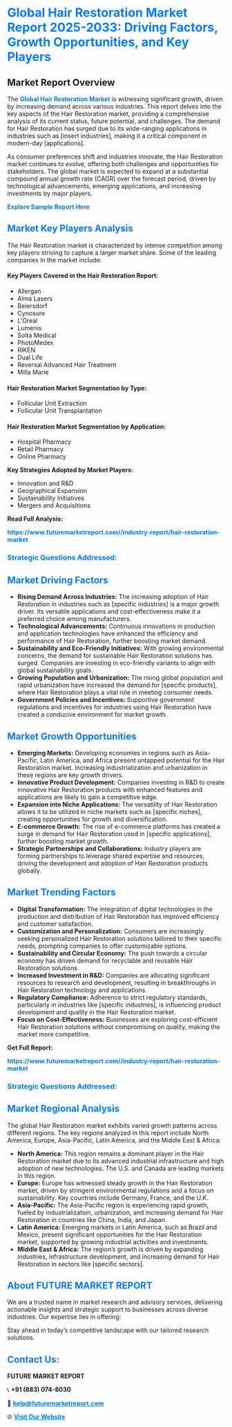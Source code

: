 <h1 style="color: #007BFF;">Global Hair Restoration Market Report 2025-2033: Driving Factors, Growth Opportunities, and Key Players</h1>

<section id="overview">
<h2>Market Report Overview</h2>
<p>The <a href="https://www.futuremarketreport.com//industry-report/hair-restoration-market" style="color: #007BFF; text-decoration: none;"><strong>Global Hair Restoration Market</strong></a> is witnessing significant growth, driven by increasing demand across various industries. This report delves into the key aspects of the Hair Restoration market, providing a comprehensive analysis of its current status, future potential, and challenges. The demand for Hair Restoration has surged due to its wide-ranging applications in industries such as [insert industries], making it a critical component in modern-day [applications].</p>
<p>As consumer preferences shift and industries innovate, the Hair Restoration market continues to evolve, offering both challenges and opportunities for stakeholders. The global market is expected to expand at a substantial compound annual growth rate (CAGR) over the forecast period, driven by technological advancements, emerging applications, and increasing investments by major players.</p>
</section>

<section id="overview">
<p><a href="https://www.futuremarketreport.com//request-sample/reportId=61777" style="color: #007BFF; text-decoration: none;"><strong>Explore Sample Report Here</strong></a></p>
</section>

<section id="key-players">
<h2 style="color: #007BFF;">Market Key Players Analysis</h2>
<p>The Hair Restoration market is characterized by intense competition among key players striving to capture a larger market share. Some of the leading companies in the market include:</p>
<h4>Key Players Covered in the Hair Restoration Report:</h4>
<ul><li>Allergan</li><li>Alma Lasers</li><li>Beiersdorf</li><li>Cynosure</li><li>L&#039;Oreal</li><li>Lumenis</li><li>Solta Medical</li><li>PhotoMedex</li><li>RIKEN</li><li>Dual Life</li><li>Reversal Advanced Hair Treatment</li><li>Milla Marie</li></ul>
<h4>Hair Restoration Market Segmentation by Type:</h4>
<ul><li>Follicular Unit Extraction</li><li>Follicular Unit Transplantation</li></ul>

<h4>Hair Restoration Market Segmentation by Application:</h4>
<ul><li>Hospital Pharmacy</li><li>Retail Pharmacy</li><li>Online Pharmacy</li></ul>
<p><strong>Key Strategies Adopted by Market Players:</strong></p>
<ul>
<li>Innovation and R&D</li>
<li>Geographical Expansion</li>
<li>Sustainability Initiatives</li>
<li>Mergers and Acquisitions</li>
</ul>
</section>

<section>
<p><strong>Read Full Analysis: </strong></p><a href="https://www.futuremarketreport.com//industry-report/hair-restoration-market" style="color: #007BFF; text-decoration: none;"><strong>https://www.futuremarketreport.com//industry-report/hair-restoration-market</strong></a>
<h3 style="color: #007BFF;">Strategic Questions Addressed:</h3>
</section>

<section id="driving-factors">
<h2 style="color: #007BFF;">Market Driving Factors</h2>
<ul>
<li><strong>Rising Demand Across Industries:</strong> The increasing adoption of Hair Restoration in industries such as [specific industries] is a major growth driver. Its versatile applications and cost-effectiveness make it a preferred choice among manufacturers.</li>
<li><strong>Technological Advancements:</strong> Continuous innovations in production and application technologies have enhanced the efficiency and performance of Hair Restoration, further boosting market demand.</li>
<li><strong>Sustainability and Eco-Friendly Initiatives:</strong> With growing environmental concerns, the demand for sustainable Hair Restoration solutions has surged. Companies are investing in eco-friendly variants to align with global sustainability goals.</li>
<li><strong>Growing Population and Urbanization:</strong> The rising global population and rapid urbanization have increased the demand for [specific products], where Hair Restoration plays a vital role in meeting consumer needs.</li>
<li><strong>Government Policies and Incentives:</strong> Supportive government regulations and incentives for industries using Hair Restoration have created a conducive environment for market growth.</li>
</ul>
</section>

<section id="growth-opportunities">
<h2 style="color: #007BFF;">Market Growth Opportunities</h2>
<ul>
<li><strong>Emerging Markets:</strong> Developing economies in regions such as Asia-Pacific, Latin America, and Africa present untapped potential for the Hair Restoration market. Increasing industrialization and urbanization in these regions are key growth drivers.</li>
<li><strong>Innovative Product Development:</strong> Companies investing in R&D to create innovative Hair Restoration products with enhanced features and applications are likely to gain a competitive edge.</li>
<li><strong>Expansion into Niche Applications:</strong> The versatility of Hair Restoration allows it to be utilized in niche markets such as [specific niches], creating opportunities for growth and diversification.</li>
<li><strong>E-commerce Growth:</strong> The rise of e-commerce platforms has created a surge in demand for Hair Restoration used in [specific applications], further boosting market growth.</li>
<li><strong>Strategic Partnerships and Collaborations:</strong> Industry players are forming partnerships to leverage shared expertise and resources, driving the development and adoption of Hair Restoration products globally.</li>
</ul>
</section>

<section id="trending-factors">
<h2 style="color: #007BFF;">Market Trending Factors</h2>
<ul>
<li><strong>Digital Transformation:</strong> The integration of digital technologies in the production and distribution of Hair Restoration has improved efficiency and customer satisfaction.</li>
<li><strong>Customization and Personalization:</strong> Consumers are increasingly seeking personalized Hair Restoration solutions tailored to their specific needs, prompting companies to offer customizable options.</li>
<li><strong>Sustainability and Circular Economy:</strong> The push towards a circular economy has driven demand for recyclable and reusable Hair Restoration solutions.</li>
<li><strong>Increased Investment in R&D:</strong> Companies are allocating significant resources to research and development, resulting in breakthroughs in Hair Restoration technology and applications.</li>
<li><strong>Regulatory Compliance:</strong> Adherence to strict regulatory standards, particularly in industries like [specific industries], is influencing product development and quality in the Hair Restoration market.</li>
<li><strong>Focus on Cost-Effectiveness:</strong> Businesses are exploring cost-efficient Hair Restoration solutions without compromising on quality, making the market more competitive.</li>
</ul>
</section>

<section>
<p><strong>Get Full Report: </strong></p><a href="https://www.futuremarketreport.com//industry-report/hair-restoration-market" style="color: #007BFF; text-decoration: none;"><strong>https://www.futuremarketreport.com//industry-report/hair-restoration-market</strong></a>
<h3 style="color: #007BFF;">Strategic Questions Addressed:</h3>
</section>


<section id="regional-analysis">
<h2 style="color: #007BFF;">Market Regional Analysis</h2>
<p>The global Hair Restoration market exhibits varied growth patterns across different regions. The key regions analyzed in this report include North America, Europe, Asia-Pacific, Latin America, and the Middle East & Africa:</p>
<ul>
<li><strong>North America:</strong> This region remains a dominant player in the Hair Restoration market due to its advanced industrial infrastructure and high adoption of new technologies. The U.S. and Canada are leading markets in this region.</li>
<li><strong>Europe:</strong> Europe has witnessed steady growth in the Hair Restoration market, driven by stringent environmental regulations and a focus on sustainability. Key countries include Germany, France, and the U.K.</li>
<li><strong>Asia-Pacific:</strong> The Asia-Pacific region is experiencing rapid growth, fueled by industrialization, urbanization, and increasing demand for Hair Restoration in countries like China, India, and Japan.</li>
<li><strong>Latin America:</strong> Emerging markets in Latin America, such as Brazil and Mexico, present significant opportunities for the Hair Restoration market, supported by growing industrial activities and investments.</li>
<li><strong>Middle East & Africa:</strong> The region’s growth is driven by expanding industries, infrastructure development, and increasing demand for Hair Restoration in sectors like [specific sectors].</li>
</ul>
</section>

<footer>
<h2 style="color: #007BFF;">About FUTURE MARKET REPORT</h2>
<p>We are a trusted name in market research and advisory services, delivering actionable insights and strategic support to businesses across diverse industries. Our expertise lies in offering:</p>

<p>Stay ahead in today’s competitive landscape with our tailored research solutions.</p>

<h2 style="color: #007BFF;">Contact Us:</h2>
<p><strong>FUTURE MARKET REPORT</strong></p>
<p>📞 <strong>+91 (883) 074-8030</strong></p>
<p>📧 <strong><a href="mailto:help@futuremarketreport.com" style="color: #007BFF;">help@futuremarketreport.com</a></strong></p>
<p>🌐 <strong><a href="https://www.futuremarketreport.com/" style="color: #007BFF;">Visit Our Website</a></strong></p>
</footer>